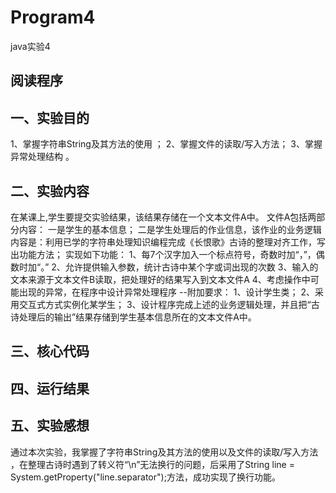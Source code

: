 # Program4
java实验4
## 阅读程序
## 一、实验目的 
1、掌握字符串String及其方法的使用 ；
2、掌握文件的读取/写入方法；
3、掌握异常处理结构 。
## 二、实验内容
在某课上,学生要提交实验结果，该结果存储在一个文本文件A中。 
文件A包括两部分内容： 一是学生的基本信息； 二是学生处理后的作业信息，该作业的业务逻辑内容是：利用已学的字符串处理知识编程完成《长恨歌》古诗的整理对齐工作，写出功能方法；
实现如下功能：  1、每7个汉字加入一个标点符号，奇数时加“，”，偶数时加“。”
2、允许提供输入参数，统计古诗中某个字或词出现的次数
3、输入的文本来源于文本文件B读取，把处理好的结果写入到文本文件A
4、考虑操作中可能出现的异常，在程序中设计异常处理程序 
--附加要求： 
1、设计学生类； 
2、采用交互式方式实例化某学生； 
3、设计程序完成上述的业务逻辑处理，并且把“古诗处理后的输出”结果存储到学生基本信息所在的文本文件A中。 
## 三、核心代码
## 四、运行结果
## 五、实验感想
通过本次实验，我掌握了字符串String及其方法的使用以及文件的读取/写入方法 ，在整理古诗时遇到了转义符“\n”无法换行的问题，后采用了String line = System.getProperty("line.separator");方法，成功实现了换行功能。
